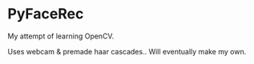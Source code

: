 # PyFaceRec
My attempt of learning OpenCV.

Uses webcam & premade haar cascades.. Will eventually make my own.
